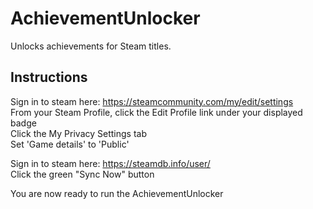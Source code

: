 # AchievementUnlocker
Unlocks achievements for Steam titles.<br>

Instructions
--------
Sign in to steam here: https://steamcommunity.com/my/edit/settings
<br>From your Steam Profile, click the Edit Profile link under your displayed badge
<br>Click the My Privacy Settings tab
<br>Set 'Game details' to 'Public'

Sign in to steam here: https://steamdb.info/user/
<br>Click the green "Sync Now" button

You are now ready to run the AchievementUnlocker